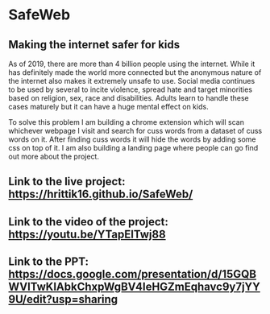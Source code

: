 # SafeWeb
## Making the internet safer for kids

As of 2019, there are more than 4 billion people using the internet. While it has definitely made the world more connected but the anonymous nature of the internet also makes it extremely unsafe to use. Social media continues to be used by several to incite violence, spread hate and target minorities based on religion, sex, race and disabilities. Adults learn to handle these cases maturely but it can have a huge mental effect on kids. 

To solve this problem I am building a chrome extension which will scan whichever webpage I visit and search for cuss words from a dataset of cuss words on it. After finding cuss words it will hide the words by adding some css on top of it. I am also building a landing page where people can go find out more about the project. 


## Link to the live project: https://hrittik16.github.io/SafeWeb/

## Link to the video of the project: https://youtu.be/YTapEITwj88

## Link to the PPT: https://docs.google.com/presentation/d/15GQBWVITwKIAbkChxpWgBV4IeHGZmEqhavc9y7jYY9U/edit?usp=sharing